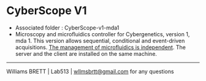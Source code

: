# CyberScope V1
- Associated folder : CyberScope-v1-mda1
- Microscopy and microfluidics controller for Cybergenetics, version 1, mda 1. This version allows sequential, conditional and event-driven acquisitions. [The management of microfluidics is independent](Https://github.com/Lab513/CyberLab/tree/master/MicroFluidicControl). The server and the client are installed on the same machine.

------------------------------------------------------------------------------------------------------------------------------------------
Williams BRETT | Lab513 | wllmsbrtt@gmail.com for any questions
